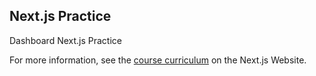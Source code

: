 ## Next.js Practice

Dashboard Next.js Practice

For more information, see the [course curriculum](https://nextjs.org/learn) on the Next.js Website.
